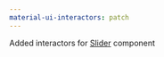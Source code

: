 ```yaml
---
material-ui-interactors: patch
---
```


Added interactors for [Slider](https://material-ui.com/components/slider/) component
